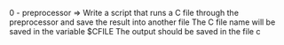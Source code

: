 0 - preprocessor => Write a script that runs a C file through the preprocessor and save the result into another file The C file name will be saved in the variable $CFILE The output should be saved in the file c
